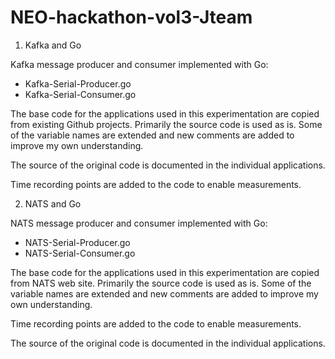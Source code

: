 # NEO-hackathon-vol3-Jteam

1. Kafka and Go

Kafka message producer and consumer implemented with Go:
- Kafka-Serial-Producer.go
- Kafka-Serial-Consumer.go

The base code for the applications used in this experimentation are copied from existing Github projects. Primarily the source code is used as is. Some of the variable names are extended and new comments are added to improve my own understanding.

The source of the original code is documented in the individual applications.

Time recording points are added to the code to enable measurements.

2. NATS and Go

NATS message producer and consumer implemented with Go:
- NATS-Serial-Producer.go
- NATS-Serial-Consumer.go

The base code for the applications used in this experimentation are copied from NATS web site. Primarily the source code is used as is. Some of the variable names are extended and new comments are added to improve my own understanding.

Time recording points are added to the code to enable measurements.

The source of the original code is documented in the individual applications.
